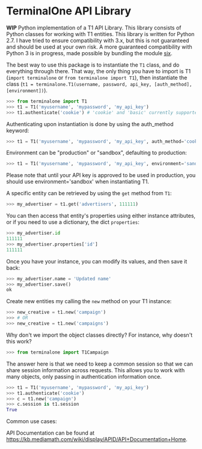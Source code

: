 TerminalOne API Library
=======================

**WIP** Python implementation of a T1 API Library. This library consists of Python classes for working with T1 entities. This library is written for Python 2.7. I have tried to ensure compatibility with 3.x, but this is not guaranteed and should be used at your own risk. A more guaranteed compatibility with Python 3 is in progress, made possible by bundling the module [six](https://pypi.python.org/pypi/six).

The best way to use this package is to instantiate the `T1` class, and do everything through there. That way, the only thing you have to import is T1 (`import terminalone` or `from terminalone import T1`), then instantiate the class (`t1 = terminalone.T1(username, password, api_key, [auth_method], [environment])`).
```python
>>> from terminalone import T1
>>> t1 = T1('myusername', 'mypassword', 'my_api_key')
>>> t1.authenticate('cookie') # 'cookie' and 'basic' currently supported
```

Authenticating upon instantiation is done by using the auth_method keyword:
```python
>>> t1 = T1('myusername', 'mypassword', 'my_api_key', auth_method='cookie')
```

Environment can be "production" or "sandbox", defaulting to production:
```python
>>> t1 = T1('myusername', 'mypassword', 'my_api_key', environment='sandbox')
```

Please note that until your API key is approved to be used in production, you should use environment='sandbox' when instantiating T1.

A specific entity can be retrieved by using the `get` method from `T1`:
```python
>>> my_advertiser = t1.get('advertisers', 111111)
```

You can then access that entity's properties using either instance attributes, or if you need to use a dictionary, the dict `properties`:
```python
>>> my_advertiser.id
111111
>>> my_advertiser.properties['id']
111111
```

Once you have your instance, you can modify its values, and then save it back:
```python
>>> my_advertiser.name = 'Updated name'
>>> my_advertiser.save()
ok
```

Create new entities my calling the `new` method on your T1 instance:
```python
>>> new_creative = t1.new('campaign')
>>> # OR
>>> new_creative = t1.new('campaigns')
```

Why don't we import the object classes directly? For instance, why doesn't this work?
```python
>>> from terminalone import T1Campaign
```

The answer here is that we need to keep a common session so that we can share session information across requests. This allows you to work with many objects, only passing in authentication information once.
```python
>>> t1 = T1('myusername', 'mypassword', 'my_api_key')
>>> t1.authenticate('cookie')
>>> c = t1.new('campaign')
>>> c.session is t1.session
True
```

Common use cases:


API Documentation can be found at https://kb.mediamath.com/wiki/display/APID/API+Documentation+Home.
